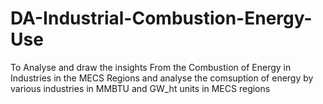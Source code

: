 # DA-Industrial-Combustion-Energy-Use
To Analyse and draw the insights From the Combustion of Energy in Industries in the MECS Regions
and analyse the comsuption of energy by various industries in MMBTU and GW_ht units in MECS regions

